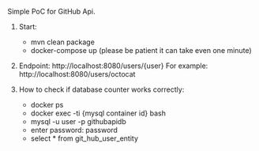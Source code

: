 Simple PoC for GitHub Api.

1. Start:
    - mvn clean package
    - docker-compose up (please be patient it can take even one minute)

2. Endpoint: http://localhost:8080/users/{user}
For example: http://localhost:8080/users/octocat

3. How to check if database counter works correctly:
    - docker ps
    - docker exec -ti {mysql container id} bash
    - mysql -u user -p githubapidb
    - enter password:  password
    - select * from git_hub_user_entity
